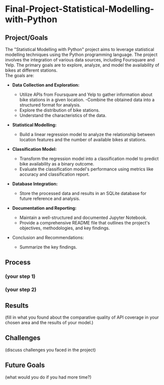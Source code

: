 # Final-Project-Statistical-Modelling-with-Python

## Project/Goals
The "Statistical Modelling with Python" project aims to leverage statistical modelling techniques using the Python programming language. The project involves the integration of various data sources, including Foursquare and Yelp. The primary goals are to explore, analyze, and model the availability of bikes at different stations.      
The goals are:   

- **Data Collection and Exploration:**   
  - Utilize APIs from Foursquare and Yelp to gather information about bike stations in a given location. 
  -Combine the obtained data into a structured format for analysis.
  - Explore the distribution of bike stations.
  - Understand the characteristics of the data.
    
- **Statistical Modelling:**

  - Build a linear regression model to analyze the relationship between location features and the number of available bikes at stations.

- **Classification Model:**
  - Transform the regression model into a classification model to predict bike availability as a binary outcome.
  - Evaluate the classification model's performance using metrics like accuracy and classification report.

- **Database Integration:**
  - Store the processed data and results in an SQLite database for future reference and analysis.

- **Documentation and Reporting:**
  - Maintain a well-structured and documented Jupyter Notebook.
  - Provide a comprehensive README file that outlines the project's objectives, methodologies, and key findings.

- Conclusion and Recommendations:
  - Summarize the key findings.



## Process
### (your step 1)
### (your step 2)

## Results
(fill in what you found about the comparative quality of API coverage in your chosen area and the results of your model.)

## Challenges 
(discuss challenges you faced in the project)

## Future Goals
(what would you do if you had more time?)
